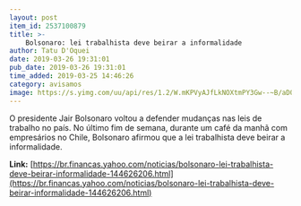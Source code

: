 ```yaml
---
layout: post
item_id: 2537100879
title: >-
    Bolsonaro: lei trabalhista deve beirar a informalidade
author: Tatu D'Oquei
date: 2019-03-26 19:31:01
pub_date: 2019-03-26 19:31:01
time_added: 2019-03-25 14:46:26
category: avisamos
image: https://s.yimg.com/uu/api/res/1.2/W.mKPVyAJfLkNOXtmPY3Gw--~B/aD0yMDAwO3c9MzAwMDtzbT0xO2FwcGlkPXl0YWNoeW9u/http:/media.zenfs.com/en/homerun/feed_manager_auto_publish_494/ee8badd268fd0787243a6e1291a9255c
---
```


O presidente Jair Bolsonaro voltou a defender mudanças nas leis de trabalho no país. No último fim de semana, durante um café da manhã com empresários no Chile, Bolsonaro afirmou que a lei trabalhista deve beirar a informalidade.

**Link:** [https://br.financas.yahoo.com/noticias/bolsonaro-lei-trabalhista-deve-beirar-informalidade-144626206.html](https://br.financas.yahoo.com/noticias/bolsonaro-lei-trabalhista-deve-beirar-informalidade-144626206.html)

